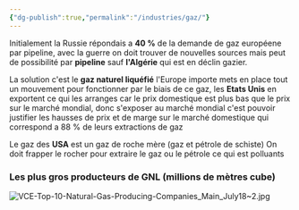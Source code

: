 ```yaml
---
{"dg-publish":true,"permalink":"/industries/gaz/"}
---
```




Initialement la Russie répondais a **40 %** de la demande de gaz européene par pipeline, avec la guerre on doit trouver de nouvelles sources mais peut de possibilité par **pipeline** sauf **l'Algérie** qui est en déclin gazier.

La solution c'est le **gaz naturel liquéfié**
l'Europe importe mets en place tout un mouvement pour fonctionner par le biais de ce gaz, les **Etats Unis** en exportent ce qui les arranges car le prix domestique est plus bas que le prix sur le marché mondial, donc s'exposer au marché mondial c'est pouvoir justifier les hausses de prix et de marge sur le marché domestique qui correspond a 88 % de leurs extractions de gaz 

Le gaz des **USA** est un gaz de roche mère (gaz et pétrole de schiste)
On doit frapper le rocher pour extraire le gaz ou le pétrole ce qui est polluants

### Les plus gros producteurs de GNL (millions de mètres cube)
![VCE-Top-10-Natural-Gas-Producing-Companies_Main_July18~2.jpg](/img/user/VCE-Top-10-Natural-Gas-Producing-Companies_Main_July18~2.jpg)








